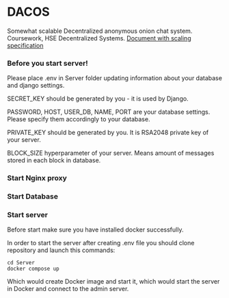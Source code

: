 # DACOS

Somewhat scalable Decentralized anonymous onion chat system.
Coursework, HSE Decentralized Systems.
[Document with scaling specification](https://docs.google.com/document/d/102KP0TvOjqvC95ZP7pKQMB_j_AJ5B6MnJsYVzlN6D1s/edit)

### Before you start server!

Please place .env in Server folder updating information about your database and django settings.

SECRET_KEY should be generated by you - it is used by Django.

PASSWORD, HOST, USER_DB, NAME, PORT are your database settings. Please specify them accordingly to your database.

PRIVATE_KEY should be generated by you. It is RSA2048 private key of your server.

BLOCK_SIZE hyperparameter of your server. Means amount of messages stored in each block in database.

### Start Nginx proxy

### Start Database

### Start server
Before start make sure you have installed docker successfully.

In order to start the server after creating .env file you should clone repository and launch this commands:

```
cd Server
docker compose up
``` 

Which would create Docker image and start it, which would start 
the server in Docker and connect to the admin server.
